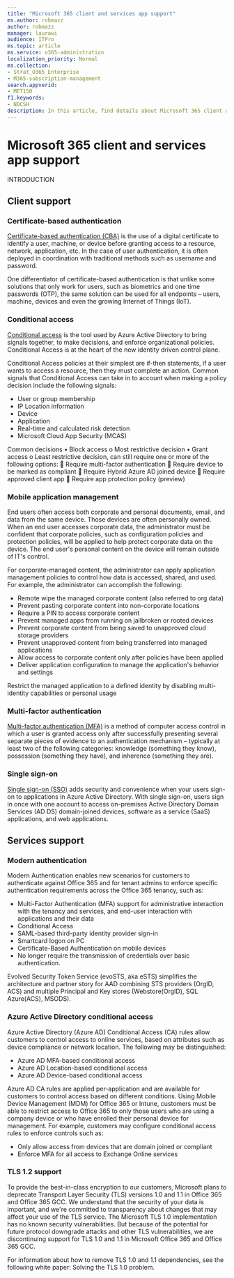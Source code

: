 ```yaml
---
title: "Microsoft 365 client and services app support"
ms.author: robmazz
author: robmazz
manager: laurawi
audience: ITPro
ms.topic: article
ms.service: o365-administration
localization_priority: Normal
ms.collection: 
- Strat_O365_Enterprise
- M365-subscription-management
search.appverid:
- MET150
f1.keywords:
- NOCSH
description: In this article, find details about Microsoft 365 client and services app support.
---
```


# Microsoft 365 client and services app support

INTRODUCTION

## Client support

### Certificate-based authentication

[Certificate-based authentication (CBA)](microsoft-365-client-support-certificate-based-authentication.md) is the use of a digital certificate to identify a user, machine, or device before granting access to a resource, network, application, etc. In the case of user authentication, it is often deployed in coordination with traditional methods such as username and password.

One differentiator of certificate-based authentication is that unlike some solutions that only work for users, such as biometrics and one time passwords (OTP), the same solution can be used for all endpoints – users, machine, devices and even the growing Internet of Things (IoT).

### Conditional access

[Conditional access](microsoft-365-client-support-conditional-access.md) is the tool used by Azure Active Directory to bring signals together, to make decisions, and enforce organizational policies. Conditional Access is at the heart of the new identity driven control plane.

Conditional Access policies at their simplest are if-then statements, if a user wants to access a resource, then they must complete an action. 
Common signals that Conditional Access can take in to account when making a policy decision include the following signals:

- User or group membership
- IP Location information
- Device
- Application
- Real-time and calculated risk detection
- Microsoft Cloud App Security (MCAS)

Common decisions
•	Block access
o	Most restrictive decision
•	Grant access
o	Least restrictive decision, can still require one or more of the following options:
	Require multi-factor authentication
	Require device to be marked as compliant
	Require Hybrid Azure AD joined device
	Require approved client app
	Require app protection policy (preview)


### Mobile application management

End users often access both corporate and personal documents, email, and data from the same device. Those devices are often personally owned. When an end user accesses corporate data, the administrator must be confident that corporate policies, such as configuration policies and protection policies, will be applied to help protect corporate data on the device. The end user's personal content on the device will remain outside of IT's control.

For corporate-managed content, the administrator can apply application management policies to control how data is accessed, shared, and used. For example, the administrator can accomplish the following:

- Remote wipe the managed corporate content (also referred to org data)
- Prevent pasting corporate content into non-corporate locations
- Require a PIN to access corporate content
- Prevent managed apps from running on jailbroken or rooted devices
- Prevent corporate content from being saved to unapproved cloud storage providers
- Prevent unapproved content from being transferred into managed applications
- Allow access to corporate content only after policies have been applied
- Deliver application configuration to manage the application's behavior and settings

Restrict the managed application to a defined identity by disabling multi-identity capabilities or personal usage

### Multi-factor authentication

[Multi-factor authentication (MFA)](microsoft-365-client-support-modern-authentication.md) is a method of computer access control in which a user is granted access only after successfully presenting several separate pieces of evidence to an authentication mechanism – typically at least two of the following categories: knowledge (something they know), possession (something they have), and inherence (something they are).

### Single sign-on

[Single sign-on (SSO)](microsoft-365-client-support-single-sign-on.md) adds security and convenience when your users sign-on to applications in Azure Active Directory. With single sign-on, users sign in once with one account to access on-premises Active Directory Domain Services (AD DS) domain-joined devices, software as a service (SaaS) applications, and web applications.

## Services support

### Modern authentication

Modern Authentication enables new scenarios for customers to authenticate against Office 365 and for tenant admins to enforce specific authentication requirements across the Office 365 tenancy, such as:

- Multi-Factor Authentication (MFA) support for administrative interaction with the tenancy and services, and end-user interaction with applications and their data
- Conditional Access
- SAML-based third-party identity provider sign-in
- Smartcard logon on PC
- Certificate-Based Authentication on mobile devices
- No longer require the transmission of credentials over basic authentication.

Evolved Security Token Service (evoSTS, aka eSTS) simplifies the architecture and partner story for AAD combining STS providers (OrgID, ACS) and multiple Principal and Key stores (Webstore(OrgID), SQL Azure(ACS), MSODS).

### Azure Active Directory conditional access

Azure Active Directory (Azure AD) Conditional Access (CA) rules allow customers to control access to online services, based on attributes such as device compliance or network location. The following may be distinguished:

- Azure AD MFA-based conditional access
- Azure AD Location-based conditional access
- Azure AD Device-based conditional access

Azure AD CA rules are applied per-application and are available for customers to control access based on different conditions. Using Mobile Device Management (MDM) for Office 365   or Intune, customers must be able to restrict access to Office 365 to only those users who are using a company device or who have enrolled their personal device for management. For example, customers may configure conditional access rules to enforce controls such as:

- Only allow access from devices that are domain joined or compliant
- Enforce MFA for all access to Exchange Online services

### TLS 1.2 support

To provide the best-in-class encryption to our customers, Microsoft plans to deprecate Transport Layer Security (TLS) versions 1.0 and 1.1 in Office 365 and Office 365 GCC. We understand that the security of your data is important, and we're committed to transparency about changes that may affect your use of the TLS service.
The Microsoft TLS 1.0 implementation has no known security vulnerabilities. But because of the potential for future protocol downgrade attacks and other TLS vulnerabilities, we are discontinuing support for TLS 1.0 and 1.1 in Microsoft Office 365 and Office 365 GCC.

For information about how to remove TLS 1.0 and 1.1 dependencies, see the following white paper: Solving the TLS 1.0 problem.

